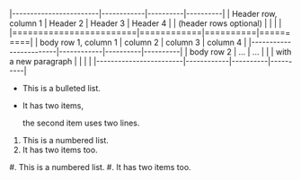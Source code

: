 |------------------------|------------|----------|----------|
| Header row, column 1   | Header 2   | Header 3 | Header 4 |
| (header rows optional) |            |          |          |
|========================|============|==========|==========|
| body row 1, column 1   | column 2   | column 3 | column 4 |
|------------------------|------------|----------|----------|
| body row 2             | ...        | ...      |          |
| with a new paragraph   |            |          |          |
|------------------------|------------|----------|----------|

* This is a bulleted list.
* It has two items, 

  the second
  item uses two lines.

1. This is a numbered list.
2. It has two items too.

#. This is a numbered list.
#. It has two items too.
